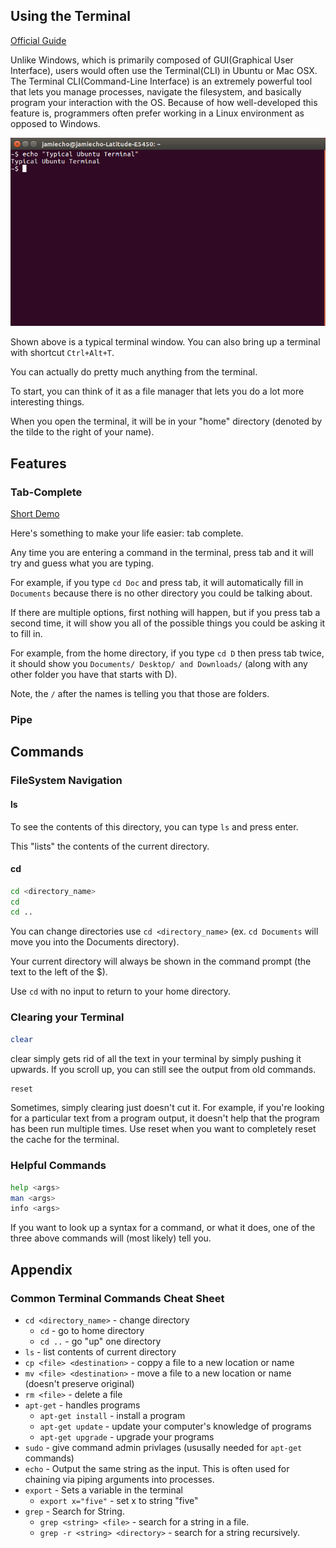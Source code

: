 ## Using the Terminal

[Official Guide](https://help.ubuntu.com/community/UsingTheTerminal)

Unlike Windows, which is primarily composed of GUI(Graphical User Interface), users would often use the Terminal(CLI) in Ubuntu or Mac OSX.
The Terminal CLI(Command-Line Interface) is an extremely powerful tool that lets you manage processes, navigate the filesystem, and basically program your interaction with the OS.
Because of how well-developed this feature is, programmers often prefer working in a Linux environment as opposed to Windows.

![Terminal](images/terminal_window.png)

Shown above is a typical terminal window. You can also bring up a terminal with shortcut `Ctrl+Alt+T`.

You can actually do pretty much anything from the terminal.

To start, you can think of it as a file manager that lets you do a lot more interesting things.

When you open the terminal, it will be in your "home" directory (denoted by the tilde to the right of your name).

## Features

### Tab-Complete

[Short Demo](https://youtu.be/esD6UFf0SnU)

Here's something to make your life easier: tab complete.

Any time you are entering a command in the terminal, press tab and it will try and guess what you are typing.

For example, if you type `cd Doc` and press tab, it will automatically fill in `Documents` because there is no other directory you could be talking about.

If there are multiple options, first nothing will happen, but if you press tab a second time, it will show you all of the possible things you could be asking it to fill in.

For example, from the home directory, if you type `cd D` then press tab twice, it should show you `Documents/ Desktop/ and Downloads/` (along with any other folder you have that starts with D).

Note, the `/` after the names is telling you that those are folders.

### Pipe



## Commands

### FileSystem Navigation

#### ls
To see the contents of this directory, you can type `ls` and press enter.

This "lists" the contents of the current directory.

#### cd

```bash
cd <directory_name>
cd
cd ..
```

You can change directories use `cd <directory_name>` (ex. `cd Documents` will move you into the Documents directory).

Your current directory will always be shown in the command prompt (the text to the left of the $).

Use `cd` with no input to return to your home directory.

### Clearing your Terminal

```bash
clear
```

clear simply gets rid of all the text in your terminal by simply pushing it upwards.
If you scroll up, you can still see the output from old commands.

```bash
reset
```

Sometimes, simply clearing just doesn't cut it. For example, if you're looking for a particular text from a program output, it doesn't help that the program has been run multiple times.
Use reset when you want to completely reset the cache for the terminal.

### Helpful Commands

```bash
help <args>
man <args>
info <args>
```

If you want to look up a syntax for a command, or what it does, one of the three above commands will (most likely) tell you.

## Appendix

### Common Terminal Commands Cheat Sheet 

- `cd <directory_name>` - change directory
  - `cd` - go to home directory
  - `cd ..` - go "up" one directory
- `ls` - list contents of current directory
- `cp <file> <destination>` - coppy a file to a new location or name
- `mv <file> <destination>` - move a file to a new location or name (doesn't preserve original)
- `rm <file>` - delete a file
- `apt-get` - handles programs
  - `apt-get install` - install a program
  - `apt-get update` - update your computer's knowledge of programs
  - `apt-get upgrade` - upgrade your programs
- `sudo` - give command admin privlages (ususally needed for `apt-get` commands)
- `echo` - Output the same string as the input. This is often used for chaining via piping arguments into processes.
- `export` - Sets a variable in the terminal
  - `export x="five"` - set x to string "five"
- `grep` - Search for String.
  - `grep <string> <file>` - search for a string in a file.
  - `grep -r <string> <directory>` - search for a string recursively.
